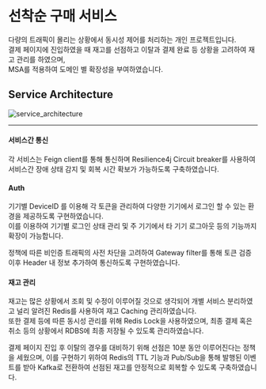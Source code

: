 ﻿# 선착순 구매 서비스
 다량의 트래픽이 몰리는 상황에서 동시성 제어를 처리하는 개인 프로젝트입니다.  
 결제 페이지에 진입하였을 때 재고를 선점하고 이탈과 결제 완료 등 상황을 고려하여 재고 관리를 하였으며,  
 MSA를 적용하여 도메인 별 확장성을 부여하였습니다.  

## Service Architecture
![service_architecture](https://github.com/user-attachments/assets/5eab5820-93d1-4080-a750-46da42dca3b2)

---
#### 서비스간 통신
각 서비스는 Feign client를 통해 통신하며 Resilience4j Circuit breaker를 사용하여  
서비스간 장애 상태 감지 및 회복 시간 확보가 가능하도록 구축하였습니다.  
  
#### Auth
기기별 DeviceID 를 이용해 각 토큰을 관리하여 다양한 기기에서 로그인 할 수 있는 환경을 제공하도록 구현하였습니다.  
이를 이용하여 기기별 로그인 상태 관리 및 주 기기에서 타 기기 로그아웃 등의 기능까지 확장이 가능합니다.  
  
정책에 따른 비인증 트래픽의 사전 차단을 고려하여 Gateway filter를 통해 토큰 검증 이후 Header 내 정보 추가하여 통신하도록 구현하였습니다.
  
#### 재고 관리
재고는 많은 상황에서 조회 및 수정이 이루어질 것으로 생각되어 개별 서비스 분리하였고 널리 알려진 Redis를 사용하여 재고 Caching 관리하였습니다.  
또한 결제 등에 따른 동시성 관리를 위해 Redis Lock을 사용하였으며, 최종 결제 혹은 취소 등의 상황에서 RDBS에 최종 저장될 수 있도록 관리하였습니다.
  
결제 페이지 진입 후 이탈의 경우를 대비하기 위해 선점은 10분 동안 이루어진다는 정책을 세웠으며, 이를 구현하기 위하여 Redis의 TTL 기능과 Pub/Sub을 통해 발행된 이벤트를 받아 Kafka로 전환하여 선점된 재고를 안정적으로 회복할 수 있도록 구축하였습니다.  
  

